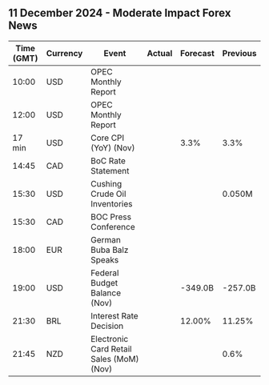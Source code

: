 ## 11 December 2024 - Moderate Impact Forex News

| Time (GMT) | Currency | Event | Actual | Forecast | Previous |
|------|----------|-------|--------|----------|----------|
| 10:00 | USD | OPEC Monthly Report |  |  |  |
| 12:00 | USD | OPEC Monthly Report |  |  |  |
| 17 min | USD | Core CPI (YoY) (Nov) |  | 3.3% | 3.3% |
| 14:45 | CAD | BoC Rate Statement |  |  |  |
| 15:30 | USD | Cushing Crude Oil Inventories |  |  | 0.050M |
| 15:30 | CAD | BOC Press Conference |  |  |  |
| 18:00 | EUR | German Buba Balz Speaks |  |  |  |
| 19:00 | USD | Federal Budget Balance (Nov) |  | -349.0B | -257.0B |
| 21:30 | BRL | Interest Rate Decision |  | 12.00% | 11.25% |
| 21:45 | NZD | Electronic Card Retail Sales (MoM) (Nov) |  |  | 0.6% |
